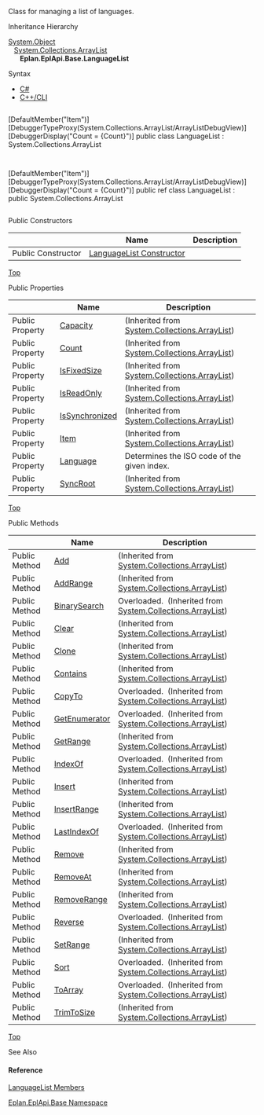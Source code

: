 Class for managing a list of languages.

Inheritance Hierarchy

[System.Object](#)  
   [System.Collections.ArrayList](#)  
      **Eplan.EplApi.Base.LanguageList**

Syntax

* [C#](#i-syntax-CS)
* [C++/CLI](#i-syntax-CPP2005)

```
```
[DefaultMember("Item")]
[DebuggerTypeProxy(System.Collections.ArrayList/ArrayListDebugView)]
[DebuggerDisplay("Count = {Count}")]
public class LanguageList : System.Collections.ArrayList
```
```

```
```
[DefaultMember("Item")]
[DebuggerTypeProxy(System.Collections.ArrayList/ArrayListDebugView)]
[DebuggerDisplay("Count = {Count}")]
public ref class LanguageList : public System.Collections.ArrayList
```
```



Public Constructors

|  | Name | Description |
| --- | --- | --- |
| Public Constructor | [LanguageList Constructor](Eplan.EplApi.Baseu~Eplan.EplApi.Base.LanguageList~_ctor.html) |  |

[Top](#top)



Public Properties

|  | Name | Description |
| --- | --- | --- |
| Public Property | [Capacity](#) | (Inherited from [System.Collections.ArrayList](#)) |
| Public Property | [Count](#) | (Inherited from [System.Collections.ArrayList](#)) |
| Public Property | [IsFixedSize](#) | (Inherited from [System.Collections.ArrayList](#)) |
| Public Property | [IsReadOnly](#) | (Inherited from [System.Collections.ArrayList](#)) |
| Public Property | [IsSynchronized](#) | (Inherited from [System.Collections.ArrayList](#)) |
| Public Property | [Item](#) | (Inherited from [System.Collections.ArrayList](#)) |
| Public Property | [Language](Eplan.EplApi.Baseu~Eplan.EplApi.Base.LanguageList~Language.html) | Determines the ISO code of the given index. |
| Public Property | [SyncRoot](#) | (Inherited from [System.Collections.ArrayList](#)) |

[Top](#top)

Public Methods

|  | Name | Description |
| --- | --- | --- |
| Public Method | [Add](#) | (Inherited from [System.Collections.ArrayList](#)) |
| Public Method | [AddRange](#) | (Inherited from [System.Collections.ArrayList](#)) |
| Public Method | [BinarySearch](#) | Overloaded.  (Inherited from [System.Collections.ArrayList](#)) |
| Public Method | [Clear](#) | (Inherited from [System.Collections.ArrayList](#)) |
| Public Method | [Clone](#) | (Inherited from [System.Collections.ArrayList](#)) |
| Public Method | [Contains](#) | (Inherited from [System.Collections.ArrayList](#)) |
| Public Method | [CopyTo](#) | Overloaded.  (Inherited from [System.Collections.ArrayList](#)) |
| Public Method | [GetEnumerator](#) | Overloaded.  (Inherited from [System.Collections.ArrayList](#)) |
| Public Method | [GetRange](#) | (Inherited from [System.Collections.ArrayList](#)) |
| Public Method | [IndexOf](#) | Overloaded.  (Inherited from [System.Collections.ArrayList](#)) |
| Public Method | [Insert](#) | (Inherited from [System.Collections.ArrayList](#)) |
| Public Method | [InsertRange](#) | (Inherited from [System.Collections.ArrayList](#)) |
| Public Method | [LastIndexOf](#) | Overloaded.  (Inherited from [System.Collections.ArrayList](#)) |
| Public Method | [Remove](#) | (Inherited from [System.Collections.ArrayList](#)) |
| Public Method | [RemoveAt](#) | (Inherited from [System.Collections.ArrayList](#)) |
| Public Method | [RemoveRange](#) | (Inherited from [System.Collections.ArrayList](#)) |
| Public Method | [Reverse](#) | Overloaded.  (Inherited from [System.Collections.ArrayList](#)) |
| Public Method | [SetRange](#) | (Inherited from [System.Collections.ArrayList](#)) |
| Public Method | [Sort](#) | Overloaded.  (Inherited from [System.Collections.ArrayList](#)) |
| Public Method | [ToArray](#) | Overloaded.  (Inherited from [System.Collections.ArrayList](#)) |
| Public Method | [TrimToSize](#) | (Inherited from [System.Collections.ArrayList](#)) |

[Top](#top)




See Also

#### Reference

[LanguageList Members](Eplan.EplApi.Baseu~Eplan.EplApi.Base.LanguageList_members.html)
  
[Eplan.EplApi.Base Namespace](Eplan.EplApi.Baseu~Eplan.EplApi.Base_namespace.html)